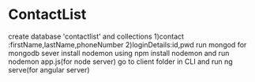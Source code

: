# ContactList
create database 'contactlist' and collections 1)contact :firstName,lastName,phoneNumber 2)loginDetails:id,pwd
run mongod for mongodb sever
install nodemon using npm install nodemon and run nodemon app.js(for node server)
go to client folder in CLI and run ng serve(for angular server)
